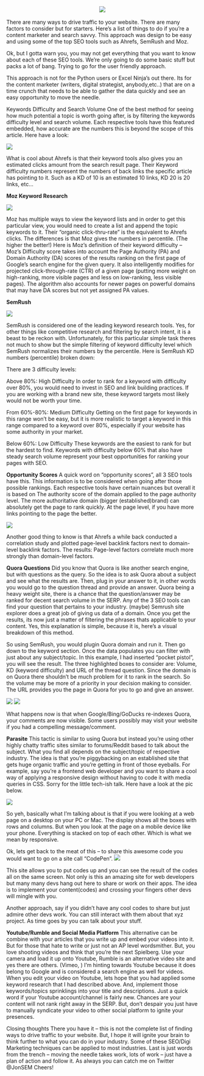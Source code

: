 <center><img src="https://spidermarket2.files.wordpress.com/2020/11/ahrefs-1.png"></center>
<br/>
There are many ways to drive traffic to your website. There are many factors to consider but for starters. Here’s a list of things to do if you’re a content marketer and search savvy. This approach was design to be easy and using some of the top SEO tools such as Ahrefs, SemRush and Moz.

Ok, but I gotta warn you, you may not get everything that you want to know about each of these SEO tools. We’re only going to do some basic stuff but packs a lot of bang. Trying to go for the user friendly approach.

This approach is not for the Python users or Excel Ninja’s out there. Its for the content marketer (writers, digital strategist, anybody,etc..) that are on a time crunch that needs to be able to gather the data quickly and see an easy opportunity to move the needle.

Keywords Difficulty and Search Volume
One of the best method for seeing how much potential a topic is worth going after, is by filtering the keywords difficulty level and search volume. Each respective tools have this featured embedded, how accurate are the numbers this is beyond the scope of this article. Here have a look:

<img src="https://spidermarket2.files.wordpress.com/2020/11/ahrefs-1.png"><br/>

What is cool about Ahrefs is that their keyword tools also gives you an estimated clicks amount from the search result page. Their Keyword difficulty numbers represent the numbers of back links the specific article has pointing to it. Such as a KD of 10 is an estimated 10 links, KD 20 is 20 links, etc…

<strong>Moz Keyword Research</strong>

<img src="https://spidermarket2.files.wordpress.com/2020/11/mozkw.png">

Moz has multiple ways to view the keyword lists and in order to get this particular view, you would need to create a list and append the topic keywords to it. Their “organic click-thru-rate” is the equivalent to Ahrefs clicks. The differences is that Moz gives the numbers in percentile. (The higher the better!)
Here is Moz’s definition of their keyword difficulty – Moz’s Difficulty score takes into account the Page Authority (PA) and Domain Authority (DA) scores of the results ranking on the first page of Google’s search engine for the given query. It also intelligently modifies for projected click-through-rate (CTR) of a given page (putting more weight on high-ranking, more visible pages and less on low-ranking, less visible pages). The algorithm also accounts for newer pages on powerful domains that may have DA scores but not yet assigned PA values.

<strong>SemRush</strong>

<img src="https://spidermarket2.files.wordpress.com/2020/11/semrush.png">

SemRush is considered one of the leading keyword research tools. Yes, for other things like competitive research and filtering by search intent, it is a beast to be reckon with. Unfortunately, for this particular simple task theres not much to show but the simple filtering of keyword difficulty level which SemRush normalizes their numbers by the percentile.
Here is SemRush KD numbers (percentile) broken down:

There are 3 difficulty levels:

Above 80%: High Difficulty
In order to rank for a keyword with difficulty over 80%, you would need to invest in SEO and link building practices. If you are working with a brand new site, these keyword targets most likely would not be worth your time.

From 60%-80%: Medium Difficulty
Getting on the first page for keywords in this range won’t be easy, but it is more realistic to target a keyword in this range compared to a keyword over 80%, especially if your website has some authority in your market.

Below 60%: Low Difficulty
These keywords are the easiest to rank for but the hardest to find. Keywords with difficulty below 60% that also have steady search volume represent your best opportunities for ranking your pages with SEO.

<strong>Opportunity Scores</strong>
A quick word on “opportunity scores”, all 3 SEO tools have this. This information is to be considered when going after those possible rankings. Each respective tools have certain nuances but overall it is based on The authority score of the domain applied to the page authority level. The more authoritative domain (bigger (established)brand) can absolutely get the page to rank quickly. At the page level, if you have more links pointing to the page the better.

<img src="https://ahrefs.com/blog/wp-content/uploads/2019/05/05-page-authority-VS-domain-authority.jpg">

Another good thing to know is that Ahrefs a while back conducted a correlation study and plotted page-level backlink factors next to domain-level backlink factors. The results: Page-level factors correlate much more strongly than domain-level factors.

<strong>Quora Questions</strong>
Did you know that Quora is like another search engine, but with questions as the query. So the idea is to ask Quora about a subject and see what the results are. Then, plug in your answer to it, in other words you would go to the question thread and provide an answer. Quora being a heavy weight site, there is a chance that the question/answer may be ranked for decent search volume in the SERP.
Any of the 3 SEO tools can find your question that pertains to your industry. (maybe) Semrush site explorer does a great job of giving us data of a domain. Once you get the results, its now just a matter of filtering the phrases thats applicable to your content. Yes, this explanation is simple, because it is, here’s a visual breakdown of this method.

So using SemRush, you would plugin Quora domain and run it. Then go down to the keyword section. Once the data populates you can filter with just about any subject/topic. In this example, I had inserted “pocket pistol”, you will see the result. The three highlighted boxes to consider are: Volume, KD (keyword difficulty) and URL of the thread question. Since the domain is on Quora there shouldn’t be much problem for it to rank in the search. So the volume may be more of a priority in your decision making to consider. The URL provides you the page in Quora for you to go and give an answer.

<img src="https://spidermarket2.files.wordpress.com/2021/06/quora.png">
<img src="https://spidermarket2.files.wordpress.com/2021/06/ppistol.png">

What happens now is that when Google/Bing/GoDucks re-indexes Quora, your comments are now visible. Some users possibly may visit your website if you had a compelling message/comment.

<strong>Parasite</strong>
This tactic is similar to using Quora but instead you’re using other highly chatty traffic sites similar to forums/Reddit based to talk about the subject. What you find all depends on the subject/topic of respective industry. The idea is that you’re piggybacking on an established site that gets huge organic traffic and you’re getting in front of those eyeballs.
For example, say you’re a frontend web developer and you want to share a cool way of applying a responsive design without having to code it with media queries in CSS. Sorry for the little tech-ish talk. Here have a look at the pic below.

<img src="https://i2.wp.com/css-tricks.com/wp-content/uploads/2019/05/email-newsletter.gif?ssl=1&zoom=2">

So yeh, basically what I’m talking about is that if you were looking at a web page on a desktop on your PC or Mac. The display shows all the boxes with rows and columns. But when you look at the page on a mobile device like your phone. Everything is stacked on top of each other. Which is what we mean by responsive.

Ok, lets get back to the meat of this – to share this awesome code you would want to go on a site call “CodePen”.
<img src="https://cpwebassets.codepen.io/assets/packs/editor-embed-eae2ee445ef0f63ee8fc7f175858e9d9.png">

This site allows you to put codes up and you can see the result of the codes all on the same screen. Not only is this an amazing site for web developers but many many devs hang out here to share or work on their apps. The idea is to implement your content(codes) and crossing your fingers other devs will mingle with you.

Another approach, say if you didn’t have any cool codes to share but just admire other devs work. You can still interact with them about that xyz project. As time goes by you can talk about your stuff.

<strong>Youtube/Rumble and Social Media Platform</strong>
This alternative can be combine with your articles that you write up and embed your videos into it. But for those that hate to write or just not an AP level wordsmither. But, you love shooting videos and think that you’re the next Spielberg. Use your camera and load it up onto Youtube, Rumble is an alternative video site and yes there are others. (Vimeo, )
I’m hinting towards Youtube because it does belong to Google and is considered a search engine as well for videos. When you edit your video on Youtube, lets hope that you had applied some keyword research that I had described above. And, implement those keywords/topics sprinklings into your title and descriptions.
Just a quick word if your Youtube account/channel is fairly new. Chances are your content will not rank right away in the SERP.
But, don’t despair you just have to manually syndicate your video to other social platform to ignite your presences.

Closing thoughts There you have it – this is not the complete list of finding ways to drive traffic to your website. But, I hope it will ignite your brain to think further to what you can do in your industry. Some of these SEO/Digi Marketing techniques can be applied to most industries. Last is just words from the trench – moving the needle takes work, lots of work – just have a plan of action and follow it.
As always you can catch me on Twitter @JonSEM
Cheers!

